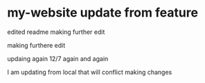 # my-website update from feature

edited readme making further edit

making furthere edit

updaing again 12/7 again and again

I am updating from local that will conflict making changes

